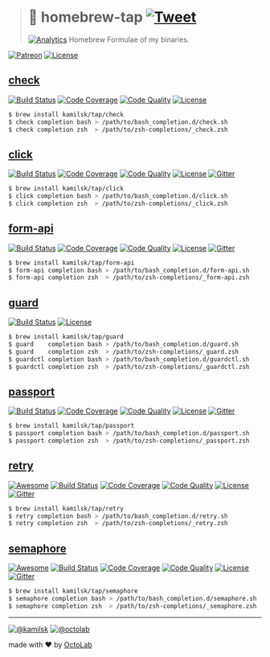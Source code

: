> # 🤖 homebrew-tap [![Tweet][icon_twitter]][twitter_publish]
> [![Analytics][analytics_pixel]][page_promo]
> Homebrew Formulae of my binaries.

[![Patreon][icon_patreon]](https://www.patreon.com/octolab)
[![License][icon_license]](LICENSE)

## [check][page_check_promo]

[![Build Status][icon_check_build]][page_check_build]
[![Code Coverage][icon_check_coverage]][icon_check_coverage]
[![Code Quality][icon_check_quality]][page_check_quality]
[![License][icon_license]][page_check_license]

[icon_check_build]:    https://travis-ci.org/kamilsk/check.svg?branch=master
[icon_check_coverage]: https://scrutinizer-ci.com/g/kamilsk/check/badges/coverage.png?b=master
[icon_check_quality]:  https://scrutinizer-ci.com/g/kamilsk/check/badges/quality-score.png?b=master
[page_check_build]:    https://travis-ci.org/kamilsk/check
[page_check_license]:  https://github.com/kamilsk/check/blob/master/LICENSE
[page_check_promo]:    https://github.com/kamilsk/check
[page_check_quality]:  https://scrutinizer-ci.com/g/kamilsk/check/?branch=master

```bash
$ brew install kamilsk/tap/check
$ check completion bash > /path/to/bash_completion.d/check.sh
$ check completion zsh  > /path/to/zsh-completions/_check.zsh
```

## [click][page_click_promo]

[![Build Status][icon_click_build]][page_click_build]
[![Code Coverage][icon_click_coverage]][icon_click_coverage]
[![Code Quality][icon_click_quality]][page_click_quality]
[![License][icon_license]][page_click_license]
[![Gitter][icon_gitter]][gitter_click]

[gitter_click]:        https://gitter.im/kamilsk/click
[icon_click_build]:    https://travis-ci.org/kamilsk/click.svg?branch=master
[icon_click_coverage]: https://scrutinizer-ci.com/g/kamilsk/click/badges/coverage.png?b=master
[icon_click_quality]:  https://scrutinizer-ci.com/g/kamilsk/click/badges/quality-score.png?b=master
[page_click_build]:    https://travis-ci.org/kamilsk/click
[page_click_license]:  https://github.com/kamilsk/click/blob/master/LICENSE
[page_click_promo]:    https://github.com/kamilsk/click
[page_click_quality]:  https://scrutinizer-ci.com/g/kamilsk/click/?branch=master

```bash
$ brew install kamilsk/tap/click
$ click completion bash > /path/to/bash_completion.d/click.sh
$ click completion zsh  > /path/to/zsh-completions/_click.zsh
```

## [form-api][page_forma_promo]

[![Build Status][icon_forma_build]][page_forma_build]
[![Code Coverage][icon_forma_coverage]][icon_forma_coverage]
[![Code Quality][icon_forma_quality]][page_forma_quality]
[![License][icon_license]][page_forma_license]
[![Gitter][icon_gitter]][gitter_forma]

[gitter_forma]:        https://gitter.im/kamilsk/form-api
[icon_forma_build]:    https://travis-ci.org/kamilsk/form-api.svg?branch=master
[icon_forma_coverage]: https://scrutinizer-ci.com/g/kamilsk/form-api/badges/coverage.png?b=master
[icon_forma_quality]:  https://scrutinizer-ci.com/g/kamilsk/form-api/badges/quality-score.png?b=master
[page_forma_build]:    https://travis-ci.org/kamilsk/form-api
[page_forma_license]:  https://github.com/kamilsk/form-api/blob/master/LICENSE
[page_forma_promo]:    https://github.com/kamilsk/form-api
[page_forma_quality]:  https://scrutinizer-ci.com/g/kamilsk/form-api/?branch=master

```bash
$ brew install kamilsk/tap/form-api
$ form-api completion bash > /path/to/bash_completion.d/form-api.sh
$ form-api completion zsh  > /path/to/zsh-completions/_form-api.zsh
```

## [guard][page_guard_promo]

[![Build Status][icon_forma_build]][page_forma_build]
[![License][icon_license]][page_forma_license]

[icon_guard_build]:   https://travis-ci.org/kamilsk/guard.svg?branch=master
[page_guard_build]:   https://travis-ci.org/kamilsk/guard
[page_guard_license]: https://github.com/kamilsk/guard/blob/master/LICENSE
[page_guard_promo]:   https://github.com/kamilsk/guard
[page_guard_quality]: https://scrutinizer-ci.com/g/kamilsk/guard/?branch=master

```bash
$ brew install kamilsk/tap/guard
$ guard    completion bash > /path/to/bash_completion.d/guard.sh
$ guard    completion zsh  > /path/to/zsh-completions/_guard.zsh
$ guardctl completion bash > /path/to/bash_completion.d/guardctl.sh
$ guardctl completion zsh  > /path/to/zsh-completions/_guardctl.zsh
```

## [passport][page_passport_promo]

[![Build Status][icon_passport_build]][page_passport_build]
[![Code Coverage][icon_passport_coverage]][icon_passport_coverage]
[![Code Quality][icon_passport_quality]][page_passport_quality]
[![License][icon_license]][page_passport_license]
[![Gitter][icon_gitter]][gitter_passport]

[gitter_passport]:        https://gitter.im/kamilsk/passport
[icon_passport_build]:    https://travis-ci.org/kamilsk/passport.svg?branch=master
[icon_passport_coverage]: https://scrutinizer-ci.com/g/kamilsk/passport/badges/coverage.png?b=master
[icon_passport_quality]:  https://scrutinizer-ci.com/g/kamilsk/passport/badges/quality-score.png?b=master
[page_passport_build]:    https://travis-ci.org/kamilsk/passport
[page_passport_license]:  https://github.com/kamilsk/passport/blob/master/LICENSE
[page_passport_promo]:    https://github.com/kamilsk/passport
[page_passport_quality]:  https://scrutinizer-ci.com/g/kamilsk/passport/?branch=master

```bash
$ brew install kamilsk/tap/passport
$ passport completion bash > /path/to/bash_completion.d/passport.sh
$ passport completion zsh  > /path/to/zsh-completions/_passport.zsh
```

## [retry][page_retry_promo]

[![Awesome][icon_awesome]](https://github.com/avelino/awesome-go#utilities)
[![Build Status][icon_retry_build]][page_retry_build]
[![Code Coverage][icon_retry_coverage]][icon_retry_coverage]
[![Code Quality][icon_retry_quality]][page_retry_quality]
[![License][icon_license]][page_retry_license]
[![Gitter][icon_gitter]][gitter_retry]

[gitter_retry]:        https://gitter.im/kamilsk/retry
[icon_retry_build]:    https://travis-ci.org/kamilsk/retry.svg?branch=master
[icon_retry_coverage]: https://scrutinizer-ci.com/g/kamilsk/retry/badges/coverage.png?b=master
[icon_retry_quality]:  https://scrutinizer-ci.com/g/kamilsk/retry/badges/quality-score.png?b=master
[page_retry_build]:    https://travis-ci.org/kamilsk/retry
[page_retry_license]:  https://github.com/kamilsk/retry/blob/master/LICENSE
[page_retry_promo]:    https://github.com/kamilsk/retry
[page_retry_quality]:  https://scrutinizer-ci.com/g/kamilsk/retry/?branch=master

```bash
$ brew install kamilsk/tap/retry
$ retry completion bash > /path/to/bash_completion.d/retry.sh
$ retry completion zsh  > /path/to/zsh-completions/_retry.zsh
```

## [semaphore][page_semaphore_promo]

[![Awesome][icon_awesome]](https://github.com/avelino/awesome-go#goroutines)
[![Build Status][icon_semaphore_build]][page_semaphore_build]
[![Code Coverage][icon_semaphore_coverage]][icon_semaphore_coverage]
[![Code Quality][icon_semaphore_quality]][page_semaphore_quality]
[![License][icon_license]][page_semaphore_license]
[![Gitter][icon_gitter]][gitter_semaphore]

[gitter_semaphore]:        https://gitter.im/kamilsk/semaphore
[icon_semaphore_build]:    https://travis-ci.org/kamilsk/semaphore.svg?branch=master
[icon_semaphore_coverage]: https://scrutinizer-ci.com/g/kamilsk/semaphore/badges/coverage.png?b=master
[icon_semaphore_quality]:  https://scrutinizer-ci.com/g/kamilsk/semaphore/badges/quality-score.png?b=master
[page_semaphore_build]:    https://travis-ci.org/kamilsk/semaphore
[page_semaphore_license]:  https://github.com/kamilsk/semaphore/blob/master/LICENSE
[page_semaphore_promo]:    https://github.com/kamilsk/semaphore
[page_semaphore_quality]:  https://scrutinizer-ci.com/g/kamilsk/semaphore/?branch=master

```bash
$ brew install kamilsk/tap/semaphore
$ semaphore completion bash > /path/to/bash_completion.d/semaphore.sh
$ semaphore completion zsh  > /path/to/zsh-completions/_semaphore.zsh
```

---

[![@kamilsk][icon_tw_author]](https://twitter.com/ikamilsk)
[![@octolab][icon_tw_sponsor]](https://twitter.com/octolab_inc)

made with ❤️ by [OctoLab](https://www.octolab.org/)

[analytics_pixel]: https://ga-beacon.appspot.com/UA-109817251-23/unsupported/homebrew-tap/readme?pixel

[icon_awesome]:    https://cdn.rawgit.com/sindresorhus/awesome/d7305f38d29fed78fa85652e3a63e154dd8e8829/media/badge.svg
[icon_gitter]:     https://badges.gitter.im/Join%20Chat.svg
[icon_license]:    https://img.shields.io/badge/license-MIT-blue.svg
[icon_patreon]:    https://img.shields.io/badge/patreon-donate-orange.svg
[icon_tw_author]:  https://img.shields.io/badge/author-%40kamilsk-blue.svg
[icon_tw_sponsor]: https://img.shields.io/badge/sponsor-%40octolab-blue.svg
[icon_twitter]:    https://img.shields.io/twitter/url/http/shields.io.svg?style=social

[page_promo]:      https://github.com/kamilsk/homebrew-tap

[twitter_publish]: https://twitter.com/intent/tweet?text=Homebrew%20Formulae%20of%20my%20binaries&url=https://github.com/kamilsk/homebrew-tap&via=ikamilsk&hashtags=brew,binaries
